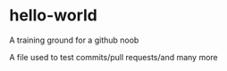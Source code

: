 # hello-world
A training ground for a github noob

A file used to test commits/pull requests/and many more
